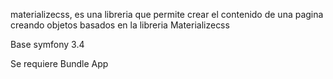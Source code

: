 materializecss, es una libreria que permite crear el contenido de una pagina creando objetos basados en la libreria Materializecss

Base symfony 3.4

Se requiere Bundle App
